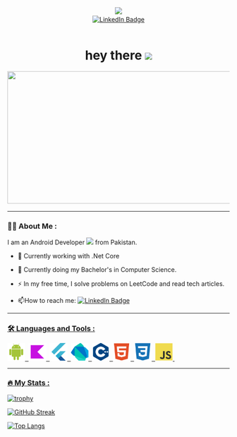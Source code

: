 <div id="header" align="center">
  <img src="https://media.giphy.com/media/M9gbBd9nbDrOTu1Mqx/giphy.gif" width="100"/>
  <div id="badges">
  <a href="https://www.linkedin.com/in/yahya-bin-naveed/">
    <img src="https://img.shields.io/badge/LinkedIn-blue?style=for-the-badge&logo=linkedin&logoColor=white" alt="LinkedIn Badge"/>
  </a>
</div>
<img src="https://komarev.com/ghpvc/?username=TheAntiFlash&style=flat-square&color=blue" alt=""/>
<h1>
  hey there
  <img src="https://media.giphy.com/media/hvRJCLFzcasrR4ia7z/giphy.gif" width="30px"/>
</h1>
</div>

<div align="center">
  <img src="https://media.giphy.com/media/dWesBcTLavkZuG35MI/giphy.gif" width="600" height="300"/>
</div>

---

### :man_technologist: About Me :
I am an Android Developer <img src="https://media.giphy.com/media/WUlplcMpOCEmTGBtBW/giphy.gif" width="30"> from Pakistan.

- :telescope: Currently working with .Net Core

- :blue_book: Currently doing my Bachelor's in Computer Science.

- :zap: In my free time, I solve problems on LeetCode and read tech articles.

- :mailbox:How to reach me: <a href="https://www.linkedin.com/in/yahya-bin-naveed/">
    <img src="https://img.shields.io/badge/LinkedIn-blue?style=for-the-badge&logo=linkedin&logoColor=white" width="80" alt="LinkedIn Badge"/>

---

### :hammer_and_wrench: Languages and Tools :
<div>
<img src="https://github.com/devicons/devicon/blob/master/icons/android/android-plain.svg" title="Android" alt="Android" width="40" height="40"/>&nbsp;
<img src="https://github.com/devicons/devicon/blob/master/icons/kotlin/kotlin-plain.svg" title="Kotlin" alt="Kotlin" width="40" height="40"/>&nbsp;
<img src="https://github.com/devicons/devicon/blob/master/icons/flutter/flutter-original.svg" title="FLutter" alt="Flutter" width="40" height="40"/>&nbsp;
<img src="https://github.com/devicons/devicon/blob/master/icons/dart/dart-original.svg" title="Dart" alt="Dart" width="40" height="40"/>&nbsp;
<img src="https://github.com/devicons/devicon/blob/master/icons/cplusplus/cplusplus-plain.svg" title="C++" alt="C++" width="40" height="40"/>&nbsp;
<img src="https://github.com/devicons/devicon/blob/master/icons/html5/html5-plain.svg" title="HTML5" alt="HTML5" width="40" height="40"/>&nbsp;
<img src="https://github.com/devicons/devicon/blob/master/icons/css3/css3-plain.svg" title="CSS" alt="CSS" width="40" height="40"/>&nbsp;
<img src="https://github.com/devicons/devicon/blob/master/icons/javascript/javascript-original.svg" title="JavaScript" alt="JavaScript" width="40" height="40"/>&nbsp;
</div>

---

### :fire: My Stats :

[![trophy](https://github-profile-trophy.vercel.app/?username=TheAntiFlash&theme=nord&title=MultiLanguage,Commits,Experience,Repositories&no-frame=true)](https://github.com/ryo-ma/github-profile-trophy)

[![GitHub Streak](http://github-readme-streak-stats.herokuapp.com?user=TheAntiFlash&theme=dark&background=000000)](https://git.io/streak-stats)

[![Top Langs](https://github-readme-stats.vercel.app/api/top-langs/?username=TheAntiFlash&layout=compact&theme=vision-friendly-dark)](https://github.com/anuraghazra/github-readme-stats)
<!---
- 👋 Hi, I’m @TheAntiFlash
- 👀 I’m interested in programming
- 🌱 I’m currently learning c++
- 💞️ I’m looking to collaborate on ...
- 📫 How to reach me ...


TheAntiFlash/TheAntiFlash is a ✨ special ✨ repository because its `README.md` (this file) appears on your GitHub profile.
You can click the Preview link to take a look at your changes.
--->
